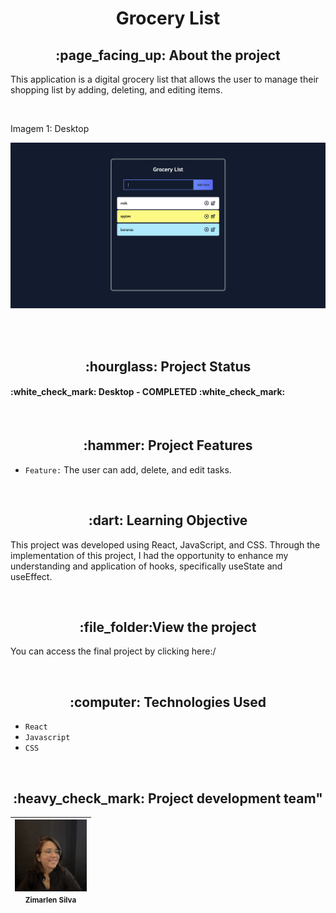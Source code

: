 <h1 align="center"> Grocery List </h1>

<h2 align="center">:page_facing_up: About the project </h2>
<p>This application is a digital grocery list that allows the user to manage their shopping list by adding, deleting, and editing items.</p>
<br>

<p>Imagem 1: Desktop</p>
<p align="center"><img src="/src/assets/image.png" width: 1000></p>
<br>

<br>
<h2 align="center">:hourglass: Project Status </h2>
<h4> :white_check_mark: Desktop - COMPLETED :white_check_mark: </h4>

<br>
<h2 align="center">:hammer: Project Features </h2>

- ``Feature:`` The user can add, delete, and edit tasks.



<br>
<h2 align="center"> :dart: Learning Objective</h2>
<p>This project was developed using React, JavaScript, and CSS. Through the implementation of this project, I had the opportunity to enhance my understanding and application of hooks, specifically useState and useEffect.</p>
<br>

<h2 align="center"> :file_folder:View the project </h2>
<p> You can access the final project by clicking here:/</p>
<br>
<h2 align="center"> :computer: Technologies Used </h2>

- ``React``
- ``Javascript``
- ``CSS``


<br>
<h2 align="center"> :heavy_check_mark: Project development team" </h2>

| <img src="/src/assets/profilePhoto.jpeg" align="center" width=115><br><sub>Zimarlen Silva</sub> | 
| :---: |
